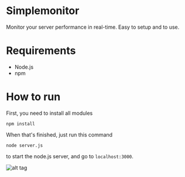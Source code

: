 # Simplemonitor
Monitor your server performance in real-time. Easy to setup and to use.

# Requirements

* Node.js
* npm

# How to run
First, you need to install all modules
```
npm install
```

When that's finished, just run this command 
```
node server.js
```
to start the node.js server, and go to ``` localhost:3000 ```.

![alt tag](http://i.imgur.com/J8ARuPQ.png)
